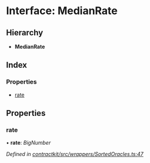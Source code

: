 # Interface: MedianRate

## Hierarchy

* **MedianRate**

## Index

### Properties

* [rate](_wrappers_sortedoracles_.medianrate.md#rate)

## Properties

###  rate

• **rate**: *BigNumber*

*Defined in [contractkit/src/wrappers/SortedOracles.ts:47](https://github.com/celo-org/celo-monorepo/blob/master/packages/sdk/contractkit/src/wrappers/SortedOracles.ts#L47)*
